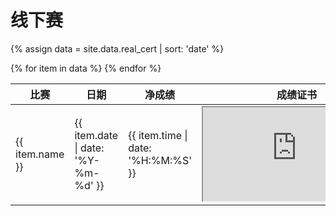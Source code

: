 # 线下赛

{% assign data = site.data.real_cert | sort: 'date' %}
<table>
    <thead>
        <tr>
            <th>比赛</th>
            <th>日期</th>
            <th>净成绩</th>
            <th>成绩证书</th>
        </tr>
    </thead>
    <tbody>
        {% for item in data %}
        <tr>
            <td>{{ item.name }}</td>
            <td>{{ item.date | date: '%Y-%m-%d' }}</td>
            <td>{{ item.time | date: '%H:%M:%S' }}</td>
            <td><iframe src="https://m.mararun.com/html/certificate.html?id={{ item.cert }}"></iframe></td>
        </tr>
        {% endfor %}
    </tbody>
</table>
